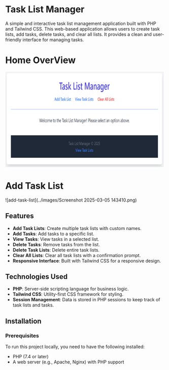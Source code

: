 # Task List Manager

A simple and interactive task list management application built with PHP and Tailwind CSS. This web-based application allows users to create task lists, add tasks, delete tasks, and clear all lists. It provides a clean and user-friendly interface for managing tasks.

# Home OverView
<img src="images/index.png" alt="index-page" width="500" height="300">


# Add Task List
![add-task-list](../images/Screenshot 2025-03-05 143410.png)


## Features

- **Add Task Lists**: Create multiple task lists with custom names.
- **Add Tasks**: Add tasks to a specific list.
- **View Tasks**: View tasks in a selected list.
- **Delete Tasks**: Remove tasks from the list.
- **Delete Task Lists**: Delete entire task lists.
- **Clear All Lists**: Clear all task lists with a confirmation prompt.
- **Responsive Interface**: Built with Tailwind CSS for a responsive design.

## Technologies Used

- **PHP**: Server-side scripting language for business logic.
- **Tailwind CSS**: Utility-first CSS framework for styling.
- **Session Management**: Data is stored in PHP sessions to keep track of task lists and tasks.

## Installation

### Prerequisites

To run this project locally, you need to have the following installed:

- PHP (7.4 or later)
- A web server (e.g., Apache, Nginx) with PHP support
